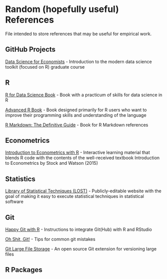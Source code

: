 # Random (hopefully useful) References

 File intended to store references that may be useful for empirical work.


## GitHub Projects

[Data Science for Economists](https://github.com/uo-ec607/lectures) - Introduction to the modern data science toolkit (focused on R) graduate course

## R 


[R for Data Science Book](https://r4ds.had.co.nz/) - Book with a practicum of skills for data science in R

[Advanced R Book](https://adv-r.hadley.nz/) - Book designed primarily for R users who want to improve their programming skills and understanding of the language

[R Markdown: The Definitive Guide](https://bookdown.org/yihui/rmarkdown) - Book for R Markdown references

## Econometrics

[Introduction to Econometrics with R](https://www.econometrics-with-r.org/index.html) -  Interactive learning material that blends R code with the contents of the well-received textbook Introduction to Econometrics by Stock and Watson (2015)

## Statistics

[Library of Statistical Techniques (LOST)](lost-stats.github.io/) - Publicly-editable website with the goal of making it easy to execute statistical techniques in statistical software


## Git

[Happy Git with R](https://happygitwithr.com/) - Instructions to integrate Git(Hub) with R and RStudio

[Oh Shit, Git!](https://ohshitgit.com/) - Tips for common git mistakes
 
[Git Large File Storage](https://git-lfs.github.com/) - An open source Git extension for versioning large files

## R Packages


